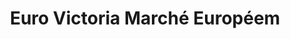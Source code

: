 ---
title: "Euro Victoria Marché Européem"
url: /montreal/euro-victoria-marche-europeem/
shop: supermarket
---